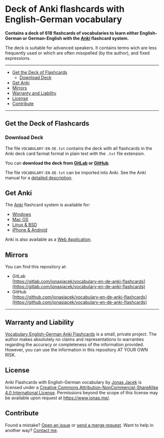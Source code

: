 # Deck of Anki flashcards with English-German vocabulary
**Contains a deck of 618 flashcards of vocabularies to learn either English-German or German-English with the [Anki](https://apps.ankiweb.net/) flashcard system.**

The deck is suitable for advanced speakers. It contains terms wich are less frequently used or which are often misspelled (by the author), and fixed expressions.

---

- [Get the Deck of Flashcards](#get-the-deck-of-flashcards)
  - [Download Deck](#download-deck)
- [Get Anki](#get-anki)
- [Mirrors](#mirrors)
- [Warranty and Liability](#warranty-and-liability)
- [License](#license)
- [Contribute](#contribute)

---

## Get the Deck of Flashcards
### Download Deck
The file `VOCABULARY-EN-DE.txt` contains the deck with all flashcards in the Anki deck card farmat format in plain text with the `.txt` file extension. 

You can **download the deck from [GitLab](https://gitlab.com/jonasjacek/vocabulary-en-de-anki-flashcards/raw/master/VOCABULARY-EN-DE.txt) or [GitHub](https://github.com/jonasjacek/vocabulary-en-de-anki-flashcards/raw/master/VOCABULARY-EN-DE.txt)**. 

The file `VOCABULARY-EN-DE.txt` can be imported into Anki. See the Anki manual for a [detailed description](https://apps.ankiweb.net/docs/manual.html#importing).


## Get Anki

The [Anki](https://apps.ankiweb.net/) flashcard system is available for:

- [Windows](https://apps.ankiweb.net/#windows)
- [Mac OS](https://apps.ankiweb.net/#mac)
- [Linux & BSD](https://apps.ankiweb.net/#linux)
- [iPhone & Android](https://apps.ankiweb.net/#ios)

Anki is also available as a [Web Application](https://apps.ankiweb.net/).

## Mirrors

You can find this repository at:
* GitLab  
  [https://gitlab.com/jonasjacek/vocabulary-en-de-anki-flashcards](https://gitlab.com/jonasjacek/vocabulary-en-de-anki-flashcards)
* GitHub  
  [https://github.com/jonasjacek/vocabulary-en-de-anki-flashcards](https://github.com/jonasjacek/vocabulary-en-de-anki-flashcards)

***

## Warranty and Liability
[Vocabulary English-German Anki Flashcards](https://gitlab.com/jonasjacek/vocabulary-en-de/) is a small, private project. The author makes absolutely no claims and representations to warranties regarding the accuracy or completeness of the information provided. However, you can use the information in this repository AT YOUR OWN RISK.

## License

<span xmlns:dct="http://purl.org/dc/terms/" href="http://purl.org/dc/dcmitype/Text" property="dct:title" rel="dct:type">Anki Flashcards with English-German vocabulary</span> by <a xmlns:cc="http://creativecommons.org/ns#" href="https://gitlab.com/jonasjacek/vocabulary-en-de-anki-flashcards" property="cc:attributionName" rel="cc:attributionURL">Jonas Jacek</a> is licensed under a <a rel="license" href="http://creativecommons.org/licenses/by-nc-sa/4.0/">Creative Commons Attribution-NonCommercial-ShareAlike 4.0 International License</a>. Permissions beyond the scope of this license may be available upon request at <a xmlns:cc="http://creativecommons.org/ns#" href="https://www.jonas.me/contact" rel="cc:morePermissions">https://www.jonas.me/</a>.

## Contribute

Found a mistake? [Open an issue](https://gitlab.com/jonasjacek/vocabulary-en-de-anki-flashcards/-/issues) or [send a merge request](https://gitlab.com/jonasjacek/vocabulary-en-de-anki-flashcards/-/merge_requests). Want to help in another way? [Contact me](https://www.jonas.me/contact).
